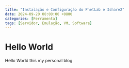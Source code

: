 ```yaml
---
title: "Instalação e Configuração do PnetLab e Ishare2"
date: 2024-09-20 00:00:00 +0800
categories: [Ferramenta]
tags: [Servidor, Emulação, VM, Software]
---
```


# Hello World

Hello World this my personal blog